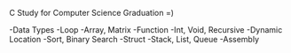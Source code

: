 C Study for Computer Science Graduation =)

-Data Types
-Loop
-Array, Matrix
-Function
  -Int, Void, Recursive
-Dynamic Location
-Sort, Binary Search
-Struct
-Stack, List, Queue
-Assembly
